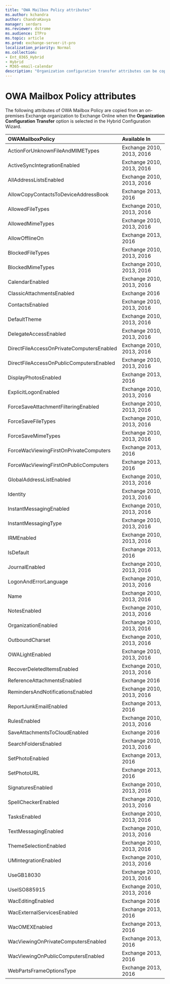 ```yaml
---
title: "OWA Mailbox Policy attributes"
ms.author: kchandra
author: ChandraKavya
manager: serdars
ms.reviewer: dstrome
ms.audience: ITPro
ms.topic: article
ms.prod: exchange-server-it-pro
localization_priority: Normal
ms.collection:
- Ent_O365_Hybrid
- Hybrid
- M365-email-calendar
description: "Organization configuration transfer attributes can be copied by the Hybrid Configuration Wizard from your on-premises organization to Exchange Online to help simplify your hybrid deployment"
---
```


# OWA Mailbox Policy attributes

The following attributes of OWA Mailbox Policy are copied from an on-premises Exchange organization to Exchange Online when the **Organization Configuration Transfer** option is selected in the Hybrid Configuration Wizard.

|**OWAMailboxPolicy**|**Available In**|
|:-----|:-----|
|ActionForUnknownFileAndMIMETypes|Exchange 2010, 2013, 2016|
|ActiveSyncIntegrationEnabled|Exchange 2010, 2013, 2016|
|AllAddressListsEnabled|Exchange 2010, 2013, 2016|
|AllowCopyContactsToDeviceAddressBook|Exchange 2013, 2016|
|AllowedFileTypes|Exchange 2010, 2013, 2016|
|AllowedMimeTypes|Exchange 2010, 2013, 2016|
|AllowOfflineOn|Exchange 2013, 2016|
|BlockedFileTypes|Exchange 2010, 2013, 2016|
|BlockedMimeTypes|Exchange 2010, 2013, 2016|
|CalendarEnabled|Exchange 2010, 2013, 2016|
|ClassicAttachmentsEnabled|Exchange 2016|
|ContactsEnabled|Exchange 2010, 2013, 2016|
|DefaultTheme|Exchange 2010, 2013, 2016|
|DelegateAccessEnabled|Exchange 2010, 2013, 2016|
|DirectFileAccessOnPrivateComputersEnabled|Exchange 2010, 2013, 2016|
|DirectFileAccessOnPublicComputersEnabled|Exchange 2010, 2013, 2016|
|DisplayPhotosEnabled|Exchange 2013, 2016|
|ExplicitLogonEnabled|Exchange 2010, 2013, 2016|
|ForceSaveAttachmentFilteringEnabled|Exchange 2010, 2013, 2016|
|ForceSaveFileTypes|Exchange 2010, 2013, 2016|
|ForceSaveMimeTypes|Exchange 2010, 2013, 2016|
|ForceWacViewingFirstOnPrivateComputers|Exchange 2013, 2016|
|ForceWacViewingFirstOnPublicComputers|Exchange 2013, 2016|
|GlobalAddressListEnabled|Exchange 2010, 2013, 2016|
|Identity|Exchange 2010, 2013, 2016|
|InstantMessagingEnabled|Exchange 2010, 2013, 2016|
|InstantMessagingType|Exchange 2010, 2013, 2016|
|IRMEnabled|Exchange 2010, 2013, 2016|
|IsDefault|Exchange 2013, 2016|
|JournalEnabled|Exchange 2010, 2013, 2016|
|LogonAndErrorLanguage|Exchange 2010, 2013, 2016|
|Name|Exchange 2010, 2013, 2016|
|NotesEnabled|Exchange 2010, 2013, 2016|
|OrganizationEnabled|Exchange 2010, 2013, 2016|
|OutboundCharset|Exchange 2010, 2013, 2016|
|OWALightEnabled|Exchange 2010, 2013, 2016|
|RecoverDeletedItemsEnabled|Exchange 2010, 2013, 2016|
|ReferenceAttachmentsEnabled|Exchange 2016|
|RemindersAndNotificationsEnabled|Exchange 2010, 2013, 2016|
|ReportJunkEmailEnabled|Exchange 2013, 2016|
|RulesEnabled|Exchange 2010, 2013, 2016|
|SaveAttachmentsToCloudEnabled|Exchange 2016|
|SearchFoldersEnabled|Exchange 2010, 2013, 2016|
|SetPhotoEnabled|Exchange 2013, 2016|
|SetPhotoURL|Exchange 2013, 2016|
|SignaturesEnabled|Exchange 2010, 2013, 2016|
|SpellCheckerEnabled|Exchange 2010, 2013, 2016|
|TasksEnabled|Exchange 2010, 2013, 2016|
|TextMessagingEnabled|Exchange 2010, 2013, 2016|
|ThemeSelectionEnabled|Exchange 2010, 2013, 2016|
|UMIntegrationEnabled|Exchange 2010, 2013, 2016|
|UseGB18030|Exchange 2010, 2013, 2016|
|UseISO885915|Exchange 2010, 2013, 2016|
|WacEditingEnabled|Exchange 2016|
|WacExternalServicesEnabled|Exchange 2013, 2016|
|WacOMEXEnabled|Exchange 2013, 2016|
|WacViewingOnPrivateComputersEnabled|Exchange 2013, 2016|
|WacViewingOnPublicComputersEnabled|Exchange 2013, 2016|
|WebPartsFrameOptionsType|Exchange 2013, 2016|
